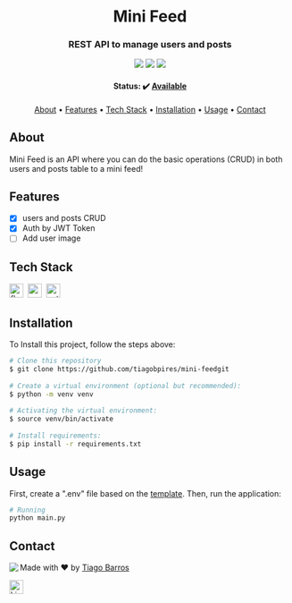 <h1 align="center">
	Mini Feed 
</h1>

<h3 align="center">
	REST API to manage users and posts
</h3>

<p align="center">
	<img src="https://img.shields.io/badge/PRs-welcome-brightgreen.svg?style=flat-square"/>
	<img src="https://img.shields.io/github/license/tiagobpires/mini-feed?color=green"/>
	<img src="https://img.shields.io/github/last-commit/tiagobpires/mini-feed?color=green"/>
</p>

<h4 align="center">
	Status: ✔️ <a href="https://mini-feed.herokuapp.com/docs/swagger">Available</a>
</h4>

<p align="center">
	<a href="#about">About</a> •
	<a href="#features">Features</a> •
	<a href="#tech-stack">Tech Stack</a> •
	<a href="#installation">Installation</a> •
	<a href="#usage">Usage</a> • 
	<a href="#contact">Contact</a> 
</p>

## About
Mini Feed is an API where you can do the basic operations (CRUD) in both users and posts table to a mini feed!


## Features
* [x] users and posts CRUD
* [x] Auth by JWT Token
* [ ] Add user image

## Tech Stack
<img src="https://img.shields.io/badge/Flask-05122A?style=flat&logo=flask" alt="flask Badge" height="25">&nbsp;
<img src="https://img.shields.io/badge/Postgresql-05122A?style=flat&logo=postgresql" alt="postgresql Badge" height="25">&nbsp;
<img src="https://img.shields.io/badge/Python-05122A?style=flat&logo=python" alt="python Badge" height="25">&nbsp;

## Installation
To Install this project, follow the steps above:

```bash
# Clone this repository
$ git clone https://github.com/tiagobpires/mini-feedgit
                        
# Create a virtual environment (optional but recommended):
$ python -m venv venv
                        
# Activating the virtual environment:
$ source venv/bin/activate
                        
# Install requirements:
$ pip install -r requirements.txt
```

## Usage

First, create a ".env" file based on the [template](https://github.com/tiagobpires/mini-feed/blob/main/.env.template). Then, run the application:

```bash
# Running
python main.py
```

## Contact
<img align="left" src="https://avatars.githubusercontent.com/tiagobpires?size=100">

Made with ❤️ by [Tiago Barros](https://github.com/tiagobpires)

<a href="https://www.linkedin.com/in/tiagobpires" target="_blank"><img src="https://img.shields.io/badge/get in touch!-0077B5?style=flat&logo=linkedin&logoColor=white" alt="LinkedIn Badge" height="25"></a>&nbsp;

<br clear="left"/>
